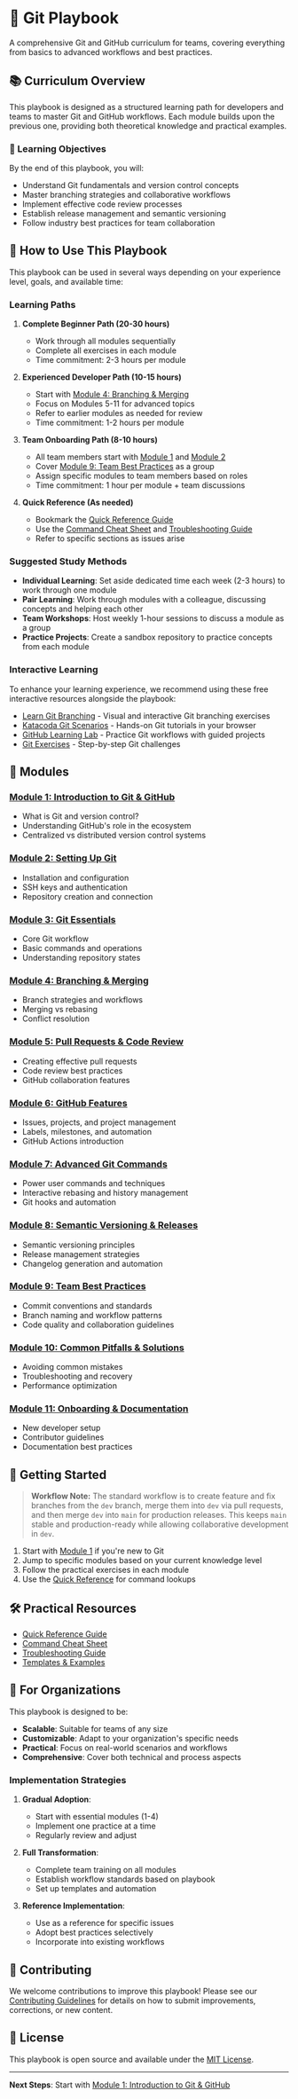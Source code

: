 # 🧭 Git Playbook

A comprehensive Git and GitHub curriculum for teams, covering everything from basics to advanced workflows and best practices.

## 📚 Curriculum Overview

This playbook is designed as a structured learning path for developers and teams to master Git and GitHub workflows. Each module builds upon the previous one, providing both theoretical knowledge and practical examples.

### 🎯 Learning Objectives

By the end of this playbook, you will:
- Understand Git fundamentals and version control concepts
- Master branching strategies and collaborative workflows
- Implement effective code review processes
- Establish release management and semantic versioning
- Follow industry best practices for team collaboration

## 🧠 How to Use This Playbook

This playbook can be used in several ways depending on your experience level, goals, and available time:

### Learning Paths

1. **Complete Beginner Path (20-30 hours)**
   - Work through all modules sequentially
   - Complete all exercises in each module
   - Time commitment: 2-3 hours per module

2. **Experienced Developer Path (10-15 hours)**
   - Start with [Module 4: Branching & Merging](./04-branching/README.md)
   - Focus on Modules 5-11 for advanced topics
   - Refer to earlier modules as needed for review
   - Time commitment: 1-2 hours per module

3. **Team Onboarding Path (8-10 hours)**
   - All team members start with [Module 1](./01-introduction/README.md) and [Module 2](./02-setup/README.md)
   - Cover [Module 9: Team Best Practices](./09-best-practices/README.md) as a group
   - Assign specific modules to team members based on roles
   - Time commitment: 1 hour per module + team discussions

4. **Quick Reference (As needed)**
   - Bookmark the [Quick Reference Guide](./reference/README.md)
   - Use the [Command Cheat Sheet](./reference/cheat-sheet.md) and [Troubleshooting Guide](./reference/troubleshooting.md)
   - Refer to specific sections as issues arise

### Suggested Study Methods

- **Individual Learning**: Set aside dedicated time each week (2-3 hours) to work through one module
- **Pair Learning**: Work through modules with a colleague, discussing concepts and helping each other
- **Team Workshops**: Host weekly 1-hour sessions to discuss a module as a group
- **Practice Projects**: Create a sandbox repository to practice concepts from each module

### Interactive Learning

To enhance your learning experience, we recommend using these free interactive resources alongside the playbook:

- [Learn Git Branching](https://learngitbranching.js.org/) - Visual and interactive Git branching exercises
- [Katacoda Git Scenarios](https://www.katacoda.com/courses/git) - Hands-on Git tutorials in your browser
- [GitHub Learning Lab](https://lab.github.com/) - Practice Git workflows with guided projects
- [Git Exercises](https://gitexercises.fracz.com/) - Step-by-step Git challenges

## 📖 Modules

### [Module 1: Introduction to Git & GitHub](./01-introduction/README.md)
- What is Git and version control?
- Understanding GitHub's role in the ecosystem
- Centralized vs distributed version control systems

### [Module 2: Setting Up Git](./02-setup/README.md)
- Installation and configuration
- SSH keys and authentication
- Repository creation and connection

### [Module 3: Git Essentials](./03-essentials/README.md)
- Core Git workflow
- Basic commands and operations
- Understanding repository states

### [Module 4: Branching & Merging](./04-branching/README.md)
- Branch strategies and workflows
- Merging vs rebasing
- Conflict resolution

### [Module 5: Pull Requests & Code Review](./05-pull-requests/README.md)
- Creating effective pull requests
- Code review best practices
- GitHub collaboration features

### [Module 6: GitHub Features](./06-github-features/README.md)
- Issues, projects, and project management
- Labels, milestones, and automation
- GitHub Actions introduction

### [Module 7: Advanced Git Commands](./07-advanced-commands/README.md)
- Power user commands and techniques
- Interactive rebasing and history management
- Git hooks and automation

### [Module 8: Semantic Versioning & Releases](./08-versioning/README.md)
- Semantic versioning principles
- Release management strategies
- Changelog generation and automation

### [Module 9: Team Best Practices](./09-best-practices/README.md)
- Commit conventions and standards
- Branch naming and workflow patterns
- Code quality and collaboration guidelines

### [Module 10: Common Pitfalls & Solutions](./10-pitfalls/README.md)
- Avoiding common mistakes
- Troubleshooting and recovery
- Performance optimization

### [Module 11: Onboarding & Documentation](./11-onboarding/README.md)
- New developer setup
- Contributor guidelines
- Documentation best practices

## 🚀 Getting Started

> **Workflow Note:**
> The standard workflow is to create feature and fix branches from the `dev` branch, merge them into `dev` via pull requests, and then merge `dev` into `main` for production releases. This keeps `main` stable and production-ready while allowing collaborative development in `dev`.

1. Start with [Module 1](./01-introduction/README.md) if you're new to Git
2. Jump to specific modules based on your current knowledge level
3. Follow the practical exercises in each module
4. Use the [Quick Reference](./reference/README.md) for command lookups

## 🛠️ Practical Resources

- [Quick Reference Guide](./reference/README.md)
- [Command Cheat Sheet](./reference/cheat-sheet.md)
- [Troubleshooting Guide](./reference/troubleshooting.md)
- [Templates & Examples](./templates/README.md)

## 🏢 For Organizations

This playbook is designed to be:
- **Scalable**: Suitable for teams of any size
- **Customizable**: Adapt to your organization's specific needs
- **Practical**: Focus on real-world scenarios and workflows
- **Comprehensive**: Cover both technical and process aspects

### Implementation Strategies

1. **Gradual Adoption**:
   - Start with essential modules (1-4)
   - Implement one practice at a time
   - Regularly review and adjust

2. **Full Transformation**:
   - Complete team training on all modules
   - Establish workflow standards based on playbook
   - Set up templates and automation

3. **Reference Implementation**:
   - Use as a reference for specific issues
   - Adopt best practices selectively
   - Incorporate into existing workflows

## 🤝 Contributing

We welcome contributions to improve this playbook! Please see our [Contributing Guidelines](./CONTRIBUTING.md) for details on how to submit improvements, corrections, or new content.

## 📄 License

This playbook is open source and available under the [MIT License](./LICENSE).

---

**Next Steps**: Start with [Module 1: Introduction to Git & GitHub](./01-introduction/README.md)
